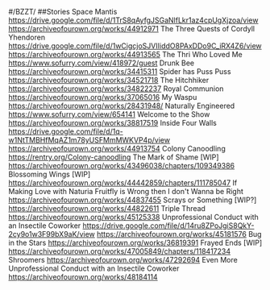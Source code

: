 #/BZZT/
##Stories
Space Mantis
https://drive.google.com/file/d/1TrS8qAyfgJSGaNlfLkr1az4cpUgXjzoa/view
https://archiveofourown.org/works/44912971
The Three Quests of Cordyll Yhendoren
https://drive.google.com/file/d/1wCigcjoSJVIIiddO8PAxDDo9C_iRX4Z6/view
https://archiveofourown.org/works/44913565
The Thri Who Loved Me
https://www.sofurry.com/view/418972/guest
Drunk Bee
https://archiveofourown.org/works/34415311
Spider has Puss Puss
https://archiveofourown.org/works/34521718
The Hitchhiker
https://archiveofourown.org/works/34822237
Royal Communion
https://archiveofourown.org/works/37065016
My Waspu
https://archiveofourown.org/works/28431948/
Naturally Engineered
https://www.sofurry.com/view/654141
Welcome to the Show
https://archiveofourown.org/works/38817519
Inside Four Walls
https://drive.google.com/file/d/1q-w1NtTMBHfMqAZ1m78yUSFMmMWKVP4p/view
https://archiveofourown.org/works/44913754
Colony Canoodling
https://rentry.org/Colony-canoodling
The Mark of Shame [WIP]
https://archiveofourown.org/works/43496038/chapters/109349386
Blossoming Wings [WIP]
https://archiveofourown.org/works/44442859/chapters/111785047
If Making Love with Naturia Fruitfly is Wrong then I don't Wanna be Right
https://archiveofourown.org/works/44837455
Scrays or Something [WIP?]
https://archiveofourown.org/works/44822611
Triple Thread
https://archiveofourown.org/works/45125338
Unprofessional Conduct with an Insectile Coworker
https://drive.google.com/file/d/14ru8ZPoJgiS8QkY-2cy9o1w3F99bX9aK/view
https://archiveofourown.org/works/45181576
Bug in the Stars
https://archiveofourown.org/works/36819391
Frayed Ends [WIP]
https://archiveofourown.org/works/47005849/chapters/118417234
Shroomers
https://archiveofourown.org/works/47292694
Even More Unprofessional Conduct with an Insectile Coworker
https://archiveofourown.org/works/48184114